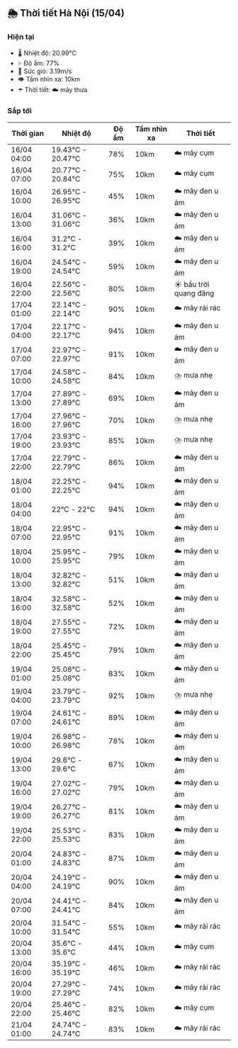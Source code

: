 ## 🌦️ Thời tiết Hà Nội (15/04)

### Hiện tại

- 🌡️ Nhiệt độ: 20.99℃
- 💦 Độ ẩm: 77%
- 💨 Sức gió: 3.19m/s
- 👁️ Tầm nhìn xa: 10km
- ☂️ Thời tiết: ☁️ mây thưa

### Sắp tới

| Thời gian | Nhiệt độ | Độ ẩm | Tầm nhìn xa | Thời tiết |
| --- | --- | --- | --- | --- |
| 16/04 04:00 | 19.43℃ - 20.47℃ | 78% | 10km | ☁️ mây cụm |
| 16/04 07:00 | 20.77℃ - 20.84℃ | 75% | 10km | ☁️ mây cụm |
| 16/04 10:00 | 26.95℃ - 26.95℃ | 45% | 10km | ☁️ mây đen u ám |
| 16/04 13:00 | 31.06℃ - 31.06℃ | 36% | 10km | ☁️ mây đen u ám |
| 16/04 16:00 | 31.2℃ - 31.2℃ | 39% | 10km | ☁️ mây đen u ám |
| 16/04 19:00 | 24.54℃ - 24.54℃ | 59% | 10km | ☁️ mây đen u ám |
| 16/04 22:00 | 22.56℃ - 22.56℃ | 80% | 10km | ☀️ bầu trời quang đãng |
| 17/04 01:00 | 22.14℃ - 22.14℃ | 90% | 10km | ☁️ mây rải rác |
| 17/04 04:00 | 22.17℃ - 22.17℃ | 94% | 10km | ☁️ mây đen u ám |
| 17/04 07:00 | 22.97℃ - 22.97℃ | 91% | 10km | ☁️ mây đen u ám |
| 17/04 10:00 | 24.58℃ - 24.58℃ | 84% | 10km | ⛈️ mưa nhẹ |
| 17/04 13:00 | 27.89℃ - 27.89℃ | 69% | 10km | ☁️ mây đen u ám |
| 17/04 16:00 | 27.96℃ - 27.96℃ | 70% | 10km | ⛈️ mưa nhẹ |
| 17/04 19:00 | 23.93℃ - 23.93℃ | 85% | 10km | ⛈️ mưa nhẹ |
| 17/04 22:00 | 22.79℃ - 22.79℃ | 86% | 10km | ☁️ mây đen u ám |
| 18/04 01:00 | 22.25℃ - 22.25℃ | 94% | 10km | ☁️ mây đen u ám |
| 18/04 04:00 | 22℃ - 22℃ | 94% | 10km | ☁️ mây đen u ám |
| 18/04 07:00 | 22.95℃ - 22.95℃ | 91% | 10km | ☁️ mây đen u ám |
| 18/04 10:00 | 25.95℃ - 25.95℃ | 79% | 10km | ☁️ mây đen u ám |
| 18/04 13:00 | 32.82℃ - 32.82℃ | 51% | 10km | ☁️ mây đen u ám |
| 18/04 16:00 | 32.58℃ - 32.58℃ | 52% | 10km | ☁️ mây đen u ám |
| 18/04 19:00 | 27.55℃ - 27.55℃ | 72% | 10km | ☁️ mây đen u ám |
| 18/04 22:00 | 25.45℃ - 25.45℃ | 79% | 10km | ☁️ mây đen u ám |
| 19/04 01:00 | 25.08℃ - 25.08℃ | 83% | 10km | ☁️ mây đen u ám |
| 19/04 04:00 | 23.79℃ - 23.79℃ | 92% | 10km | ⛈️ mưa nhẹ |
| 19/04 07:00 | 24.61℃ - 24.61℃ | 89% | 10km | ☁️ mây đen u ám |
| 19/04 10:00 | 26.98℃ - 26.98℃ | 78% | 10km | ☁️ mây đen u ám |
| 19/04 13:00 | 29.6℃ - 29.6℃ | 67% | 10km | ☁️ mây đen u ám |
| 19/04 16:00 | 27.02℃ - 27.02℃ | 79% | 10km | ☁️ mây đen u ám |
| 19/04 19:00 | 26.27℃ - 26.27℃ | 81% | 10km | ☁️ mây đen u ám |
| 19/04 22:00 | 25.53℃ - 25.53℃ | 83% | 10km | ☁️ mây đen u ám |
| 20/04 01:00 | 24.83℃ - 24.83℃ | 87% | 10km | ☁️ mây đen u ám |
| 20/04 04:00 | 24.19℃ - 24.19℃ | 90% | 10km | ☁️ mây đen u ám |
| 20/04 07:00 | 24.41℃ - 24.41℃ | 84% | 10km | ☁️ mây đen u ám |
| 20/04 10:00 | 31.54℃ - 31.54℃ | 55% | 10km | ☁️ mây rải rác |
| 20/04 13:00 | 35.6℃ - 35.6℃ | 44% | 10km | ☁️ mây cụm |
| 20/04 16:00 | 35.19℃ - 35.19℃ | 46% | 10km | ☁️ mây rải rác |
| 20/04 19:00 | 27.29℃ - 27.29℃ | 74% | 10km | ☁️ mây rải rác |
| 20/04 22:00 | 25.46℃ - 25.46℃ | 82% | 10km | ☁️ mây cụm |
| 21/04 01:00 | 24.74℃ - 24.74℃ | 83% | 10km | ☁️ mây rải rác |
